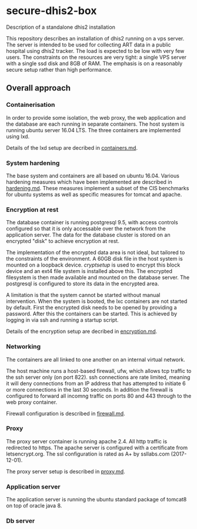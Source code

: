 # secure-dhis2-box
Description of a standalone dhis2 installation

This repository describes an installation of dhis2 running on a vps server.  The server is intended to be used for collecting ART data in a public hospital using dhis2 tracker.  The load is expected to be low with very few users.  The constraints on the resources are very tight: a single VPS server with a single ssd disk and 8GB of RAM.  The emphasis is on a reasonably secure setup rather than high performance.

## Overall approach

### Containerisation
In order to provide some isolation, the web proxy, the web application and the database are each running in separate containers.  The host system is running ubuntu server 16.04 LTS.  The three containers are implemented using lxd.

Details of the lxd setup are decribed in [containers.md](containers.md).

### System hardening
The base system and containers are all based on ubuntu 16.04.  Various hardening measures which have been implemented are described in [hardening.md](hardening.md).  These measures implement a subset of the CIS benchmarks for ubuntu systems as well as specific measures for tomcat and apache.

### Encryption at rest
The database container is running postgresql 9.5, with access controls configured so that it is only accessable over the network from the application server.  The data for the database cluster is stored on an encrypted "disk" to achieve encryption at rest.

The implementation of the encrypted data area is not ideal, but tailored to the constraints of the environment.  A 60GB disk file in the host system is mounted on a loopback device.  *cryptsetup* is used to encrypt this block device and an ext4 file system is installed above this. The encrypted filesystem is then made available and mounted on the database server.  The postgresql is configured to store its data in the encrypted area.

A limitation is that the system cannot be started without manual intervention.  When the system is booted, the lxc containers are not started by default.  First the encrypted disk needs to be opened by providing a password.  After this the containers can be started.  This is achieved by logging in via ssh and running a startup script.

Details of the encryption setup are decribed in [encryption.md](encryption.md).

### Networking
The containers are all linked to one another on an internal virtual network.

The host machine runs a host-based firewall, ufw, which allows tcp traffic to the ssh server only (on port 822).  ssh connections are rate limited, meaning it will deny connections from an IP address that has attempted to initiate 6 or more connections in the last 30 seconds.  In addition the firewall is configured to forward all incomng traffic on ports 80 and 443 through to the web proxy container.

Firewall configuration is described in [firewall.md](firewall.md).

### Proxy
The proxy server container is running apache 2.4.  All http traffic is redirected to https.  The apache server is configured with a certificate from letsencrypt.org.  The ssl configuration is rated as A+ by ssllabs.com (2017-12-01).

The proxy server setup is described in [proxy.md](proxy.md).

### Application server
The application server is running the ubuntu standard package of tomcat8 on top of oracle java 8.

### Db server
